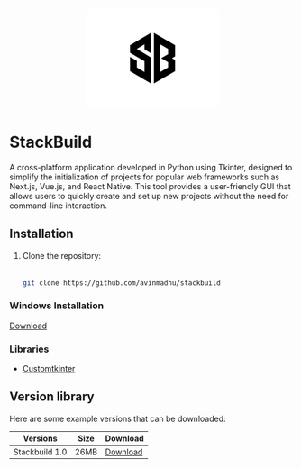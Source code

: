 <div align="center">
 <img alt="ollama" height="180px" style="border-radius: 20px" src="SB.jpeg">
</div>


# StackBuild

A cross-platform application developed in Python using Tkinter, designed to simplify the initialization of projects for popular web frameworks such as Next.js, Vue.js, and React Native. This tool provides a user-friendly GUI that allows users to quickly create and set up new projects without the need for command-line interaction.

## Installation

1. Clone the repository:

   ```bash
   
   git clone https://github.com/avinmadhu/stackbuild


### Windows Installation

<a href="app.exe" title="Download" download>Download</a>


### Libraries

- [Customtkinter]()



## Version library

Here are some example versions that can be downloaded:

| Versions           | Size   | Download                       |
| ------------------ | --- | ------------------------------ |
| Stackbuild 1.0        | 26MB | [Download](app.exe)          |


